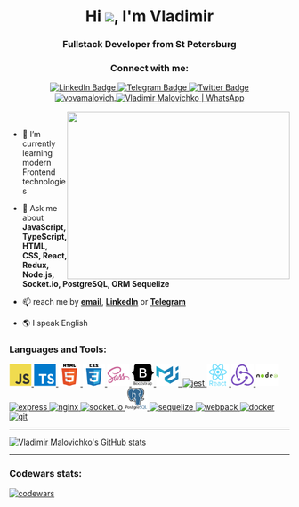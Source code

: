 <div id="header" align="center">
  <h1>Hi <img src="https://media.giphy.com/media/hvRJCLFzcasrR4ia7z/giphy.gif" width="30px"/>, I'm Vladimir</h1>
  <h3 align="center">Fullstack Developer from St Petersburg</h3>
</div>

<h3 align="center">Connect with me:</h3>
<div id="badges" align="center">
  <a href="https://www.linkedin.com/in/v-malovichko"> 
    <img src="https://img.shields.io/badge/LinkedIn-blue?style=for-the-badge&logo=linkedin&logoColor=white" alt="LinkedIn Badge"/>
  <a href="https://t.me/Vladimir_Malovichko">
    <img src="https://img.shields.io/badge/Telegram-blue?style=for-the-badge&logo=telegram&logoColor=white" alt="Telegram Badge"/>
  <a href="https://twitter.com/Connect552">
    <img src="https://img.shields.io/badge/Twitter-blue?style=for-the-badge&logo=twitter&logoColor=white" alt="Twitter Badge"/>
  <div id="badges" align="center">
   <a href="https://instagram.com/vovamalovich" target="blank">
   <img align="center" src="https://raw.githubusercontent.com/rahuldkjain/github-profile-readme-generator/master/src/images/icons/Social/instagram.svg"     alt="vovamalovich" height="30" width="40" />
   </a>
   <a href="https://wa.link/1cjr7k" rel="nofollow">
  <img align="center" alt="Vladimir Malovichko | WhatsApp" height="40" width="40" src="https://img.icons8.com/color/512/whatsapp--v2.png">
</a>
  </div>  
</div>
<br />
<img src="https://media3.giphy.com/media/SWoSkN6DxTszqIKEqv/giphy.gif?cid=ecf05e477vvogkithcknjwkvy1tojkhs1kwyo5hmrxkk2gcz&rid=giphy.gif&ct=g" width="400" height="300" align="right"/>

<img src="https://komarev.com/ghpvc/?username=vladmalovich&style=flat-square&color=blue" alt=""/>    

- 🌱 I’m currently learning modern Frontend technologies
    
- 💬 Ask me about **JavaScript, TypeScript, HTML, CSS, React, Redux, Node.js, Socket.io, PostgreSQL, ORM Sequelize**    

<!-- - 📫 How to reach me **vladimir.malovichko.job@gmail.com** -->
    
- 📫 reach me by **[email](mailto:vladimir.malovichko.dev@gmail.com)**, **[LinkedIn](https://www.linkedin.com/in/v-malovichko)** or   **[Telegram](https://t.me/Vladimir_Malovichko)**   
    
<!-- - 📫 or here **https://t.me/Vladimir_Malovichko** -->
    
- 🌎 I speak English    

<!-- <br />     -->
   
<h3 align="left">Languages and Tools:</h3>
<p align="left">
  <a href="https://developer.mozilla.org/en-US/docs/Web/JavaScript" target="_blank" rel="noreferrer">
    <img src="https://raw.githubusercontent.com/devicons/devicon/master/icons/javascript/javascript-original.svg"
      alt="javascript" width="40" height="40" />
  </a>
  <a href="https://www.typescriptlang.org/" target="_blank" rel="noreferrer"> 
    <img src="https://raw.githubusercontent.com/devicons/devicon/master/icons/typescript/typescript-original.svg" alt="typescript" width="40" height="40"/> </a>
  <a href="https://www.w3.org/html/" target="_blank" rel="noreferrer">
    <img src="https://raw.githubusercontent.com/devicons/devicon/master/icons/html5/html5-original-wordmark.svg"
      alt="html5" width="40" height="40" />
  </a>
  <a href="https://www.w3schools.com/css/" target="_blank" rel="noreferrer">
    <img src="https://raw.githubusercontent.com/devicons/devicon/master/icons/css3/css3-original-wordmark.svg"
      alt="css3" width="40" height="40" />
  </a>
  <a href="https://sass-lang.com" target="_blank" rel="noreferrer">
    <img src="https://raw.githubusercontent.com/devicons/devicon/master/icons/sass/sass-original.svg" alt="sass"
      width="40" height="40" />
  </a>
  <a href="https://getbootstrap.com" target="_blank" rel="noreferrer">
    <img src="https://raw.githubusercontent.com/devicons/devicon/master/icons/bootstrap/bootstrap-plain-wordmark.svg"
      alt="bootstrap" width="40" height="40" />
  </a>
  <a href="https://mui.com" target="_blank" rel="noreferrer">
    <img src="https://github.com/devicons/devicon/blob/master/icons/materialui/materialui-original.svg" title="Material UI" alt="Material UI" width="40"     height="40"/>&nbsp;
  </a>
<!--   <a href="https://www.figma.com/" rel="nofollow"> 
    <img               src="https://camo.githubusercontent.com/ed93c2b000a76ceaad1503e7eb9356591b885227e82a36a005b9d3498b303ba5/68747470733a2f2f7777772e766563746f726c6f676f2e7a6f6e652f6c6f676f732f6669676d612f6669676d612d69636f6e2e737667" alt="figma" width="40" height="40" data-canonical-src="https://www.vectorlogo.zone/logos/figma/figma-icon.svg" style="max-width: 100%;">
  </a> -->
  <a href="https://jestjs.io" rel="nofollow"> <img src="https://camo.githubusercontent.com/ce0a32825268b09cd5e0fc7c2a09c587a708491427cb794cade8f1866f7284c6/68747470733a2f2f7777772e766563746f726c6f676f2e7a6f6e652f6c6f676f732f6a6573746a73696f2f6a6573746a73696f2d69636f6e2e737667" alt="jest" width="40" height="40" data-canonical-src="https://www.vectorlogo.zone/logos/jestjsio/jestjsio-icon.svg" style="max-width: 100%;"> </a>
  <a href="https://reactjs.org/" target="_blank" rel="noreferrer">
    <img src="https://raw.githubusercontent.com/devicons/devicon/master/icons/react/react-original-wordmark.svg"
      alt="react" width="40" height="40" />
  </a>
  <a href="https://redux.js.org" target="_blank" rel="noreferrer">
    <img src="https://raw.githubusercontent.com/devicons/devicon/master/icons/redux/redux-original.svg" alt="redux"
      width="40" height="40" />
  </a>
  <a href="https://nodejs.org" target="_blank" rel="noreferrer">
    <img src="https://raw.githubusercontent.com/devicons/devicon/master/icons/nodejs/nodejs-original-wordmark.svg"
      alt="nodejs" width="40" height="40" />
  </a>
  <a href="https://expressjs.com" target="_blank" rel="noreferrer">
    <img src="https://cdn.jsdelivr.net/gh/devicons/devicon/icons/express/express-original.svg"
      alt="express" width="40" height="40" />
  </a>
  <a href="https://nginx.org/en/" target="_blank" rel="noreferrer">
    <img src="https://cdn.jsdelivr.net/gh/devicons/devicon/icons/nginx/nginx-original.svg"
      alt="nginx" width="40" height="40" />
  </a>
  <a href="https://socket.io/" target="_blank" rel="noreferrer">
    <img
      src="https://cdn.jsdelivr.net/gh/devicons/devicon/icons/socketio/socketio-original.svg"
      alt="socket.io" width="40" height="40" />
  </a>
  <a href="https://www.postgresql.org" target="_blank" rel="noreferrer">
    <img
      src="https://raw.githubusercontent.com/devicons/devicon/master/icons/postgresql/postgresql-original-wordmark.svg"
      alt="postgresql" width="40" height="40" />
  </a>
  <a href="https://www.sequelize.org" target="_blank" rel="noreferrer">
    <img
      src="https://cdn.jsdelivr.net/gh/devicons/devicon/icons/sequelize/sequelize-original.svg"
      alt="sequelize" width="40" height="40" />
  </a>
<!--   <a href="https://babeljs.io/" target="_blank" rel="noreferrer">
    <img src="https://www.vectorlogo.zone/logos/babeljs/babeljs-icon.svg" alt="babel" width="40" height="40" />
  </a> -->
<!--   <a href="https://postman.com" target="_blank" rel="nofollow">
  <img src="https://www.vectorlogo.zone/logos/getpostman/getpostman-icon.svg" title="Postman"  alt="Postman" width="40" height="40"/>&nbsp; -->
  <a href="https://webpack.js.org/guides/getting-started/" target="_blank" rel="noreferrer">
    <img
      src="https://cdn.jsdelivr.net/gh/devicons/devicon/icons/webpack/webpack-plain-wordmark.svg"
      alt="webpack" width="40" height="40" />
  </a>
  <a href="https://www.docker.com" target="_blank" rel="noreferrer">
    <img
      src="https://cdn.jsdelivr.net/gh/devicons/devicon/icons/docker/docker-plain-wordmark.svg"
      alt="docker" width="40" height="40" />
  </a>
<!--   <a href="https://graphql.org" target="_blank" rel="noreferrer">
    <img
      src="https://cdn.jsdelivr.net/gh/devicons/devicon/icons/graphql/graphql-plain-wordmark.svg"
      alt="graphql" width="40" height="40" />
  </a> -->
  <a href="https://git-scm.com/" rel="nofollow"> <img src="https://camo.githubusercontent.com/fbfcb9e3dc648adc93bef37c718db16c52f617ad055a26de6dc3c21865c3321d/68747470733a2f2f7777772e766563746f726c6f676f2e7a6f6e652f6c6f676f732f6769742d73636d2f6769742d73636d2d69636f6e2e737667" alt="git" width="40" height="40" data-canonical-src="https://www.vectorlogo.zone/logos/git-scm/git-scm-icon.svg" style="max-width: 100%;"> 
  </a>
</p>
  
---  
  
<!-- <div width="300" height="200">  -->
 
<!-- [![Top Langs](https://github-readme-stats.vercel.app/api/top-langs/?username=vladmalovich&layout=compact&theme=nightowl)](https://github.com/anuraghazra/github-readme-stats) -->
<!--   
<p><img align="center" width="400"src="https://github-readme-stats.vercel.app/api/top-langs?username=vladmalovich&show_icons=true&locale=en&layout=compact&theme=nightowl" alt="vladmalovich" /></p>   -->
  
<!-- [![Top Langs](https://github-readme-stats.vercel.app/api/top-langs/?username=your-github-username&layout=compact&theme=nightowl)](https://github.com/anuraghazra/github-readme-stats)  -->
<!-- </div> -->
    
    
[![Vladimir Malovichko's GitHub stats](https://github-readme-stats.vercel.app/api?username=vladmalovich&hide=issues&count_private=true&show_icons=true&theme=nightowl)](https://github.com/vladmalovich)

---    
### Codewars stats:
<a href="https://www.codewars.com/" target="blank"><img alt="codewars" src="https://www.codewars.com/users/vladmalovich/badges/large"></a>  


<!--
**vladmalovich/vladmalovich** is a ✨ _special_ ✨ repository because its `README.md` (this file) appears on your GitHub profile.

Here are some ideas to get you started:

- 🔭 I’m currently working on ...
- 🌱 I’m currently learning ...
- 👯 I’m looking to collaborate on ...
- 🤔 I’m looking for help with ...
- 💬 Ask me about ...
- 📫 How to reach me: ...
- 😄 Pronouns: ...
- ⚡ Fun fact: ...
-->

